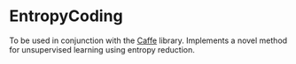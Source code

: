 # EntropyCoding

To be used in conjunction with the [Caffe](https://github.com/BVLC/caffe) library.
Implements a novel method for unsupervised learning using entropy reduction.
